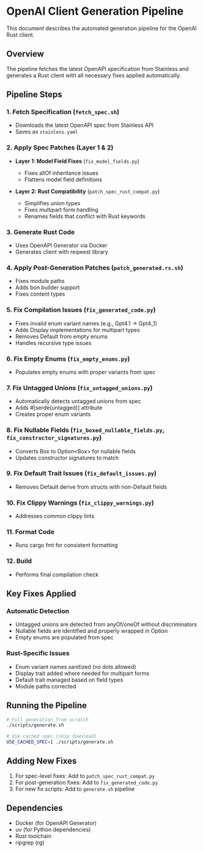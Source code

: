 # OpenAI Client Generation Pipeline

This document describes the automated generation pipeline for the OpenAI Rust client.

## Overview

The pipeline fetches the latest OpenAPI specification from Stainless and generates a Rust client with all necessary fixes applied automatically.

## Pipeline Steps

### 1. Fetch Specification (`fetch_spec.sh`)
- Downloads the latest OpenAPI spec from Stainless API
- Saves as `stainless.yaml`

### 2. Apply Spec Patches (Layer 1 & 2)
- **Layer 1: Model Field Fixes** (`fix_model_fields.py`)
  - Fixes allOf inheritance issues
  - Flattens model field definitions
  
- **Layer 2: Rust Compatibility** (`patch_spec_rust_compat.py`)
  - Simplifies union types
  - Fixes multipart form handling
  - Renames fields that conflict with Rust keywords

### 3. Generate Rust Code
- Uses OpenAPI Generator via Docker
- Generates client with reqwest library

### 4. Apply Post-Generation Patches (`patch_generated.rs.sh`)
- Fixes module paths
- Adds bon builder support
- Fixes content types

### 5. Fix Compilation Issues (`fix_generated_code.py`)
- Fixes invalid enum variant names (e.g., Gpt4.1 → Gpt4_1)
- Adds Display implementations for multipart types
- Removes Default from empty enums
- Handles recursive type issues

### 6. Fix Empty Enums (`fix_empty_enums.py`)
- Populates empty enums with proper variants from spec

### 7. Fix Untagged Unions (`fix_untagged_unions.py`)
- Automatically detects untagged unions from spec
- Adds #[serde(untagged)] attribute
- Creates proper enum variants

### 8. Fix Nullable Fields (`fix_boxed_nullable_fields.py`, `fix_constructor_signatures.py`)
- Converts Box<T> to Option<Box<T>> for nullable fields
- Updates constructor signatures to match

### 9. Fix Default Trait Issues (`fix_default_issues.py`)
- Removes Default derive from structs with non-Default fields

### 10. Fix Clippy Warnings (`fix_clippy_warnings.py`)
- Addresses common clippy lints

### 11. Format Code
- Runs cargo fmt for consistent formatting

### 12. Build
- Performs final compilation check

## Key Fixes Applied

### Automatic Detection
- Untagged unions are detected from anyOf/oneOf without discriminators
- Nullable fields are identified and properly wrapped in Option
- Empty enums are populated from spec

### Rust-Specific Issues
- Enum variant names sanitized (no dots allowed)
- Display trait added where needed for multipart forms
- Default trait managed based on field types
- Module paths corrected

## Running the Pipeline

```bash
# Full generation from scratch
./scripts/generate.sh

# Use cached spec (skip download)
USE_CACHED_SPEC=1 ./scripts/generate.sh
```

## Adding New Fixes

1. For spec-level fixes: Add to `patch_spec_rust_compat.py`
2. For post-generation fixes: Add to `fix_generated_code.py`
3. For new fix scripts: Add to `generate.sh` pipeline

## Dependencies

- Docker (for OpenAPI Generator)
- uv (for Python dependencies)
- Rust toolchain
- ripgrep (rg)